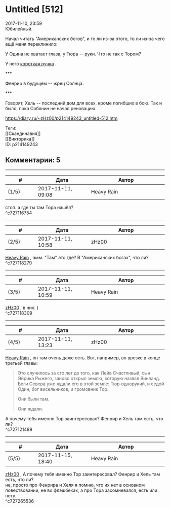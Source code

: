 Untitled [512]
==============

  
2017-11-10, 23:59  
 Юбилейный.   
   
 Начал читать "Американских богов", и то ли из-за этого, то ли из-за чего ещё меня переклинило:   
   
 У Одина не хватает глаза, у Тюра -- руки. Что не так с Тором?   
   
 У него  [короткая ручка](https://ru.wikipedia.org/wiki/%D0%9C%D1%8C%D1%91%D0%BB%D1%8C%D0%BD%D0%B8%D1%80)  .   
   
 \*\*\*   
   
 Фенрир в будущем -- жрец Солнца.   
   
 \*\*\*   
   
 Говорят, Хель -- последний дом для всех, кроме погибших в бою. Так и было, пока Собянин не начал реновацию.   
  
<https://diary.ru/~zHz00/p214149243_untitled-512.htm>  
  
Теги:  
[[Скандинавия]]  
[[Викторика]]  
ID: p214149243  


Комментарии: 5
--------------

  


---



|         #         |              Дата              |                     Автор                     |           ID           |
| --- | --- | --- | --- |
| (1/5) | 2017-11-11, 09:08 | Heavy Rain | c727116754 |

  
 стоп. а где ты там Тора нашёл?   
 ^c727116754

---



|         #         |              Дата              |                     Автор                     |           ID           |
| --- | --- | --- | --- |
| (2/5) | 2017-11-11, 10:58 | zHz00 | c727118279 |

  
  [Heavy Rain](http://kogacz.diary.ru "dear j ournal")  , эмм. "Там" это где? В "Американских богах", что ли?   
 ^c727118279

---



|         #         |              Дата              |                     Автор                     |           ID           |
| --- | --- | --- | --- |
| (3/5) | 2017-11-11, 10:59 | Heavy Rain | c727118309 |

  
  [zHz00](https://zHz00.diary.ru "Untitled")  , в них. )   
 ^c727118309

---



|         #         |              Дата              |                     Автор                     |           ID           |
| --- | --- | --- | --- |
| (4/5) | 2017-11-11, 13:23 | zHz00 | c727121489 |

  
  [Heavy Rain](http://kogacz.diary.ru "dear j ournal")  , он там очень даже есть. Вот, например, во врезке в конце третьей главы:   
   
 
>  Это случилось за сто лет до того, как Лейв Счастливый, сын Эйрика Рыжего, заново открыл землю, которую назвал Винланд. Боги Севера уже ждали его в этой земле: Тюр‑однорукий, и седой Один, бог висельников, и громовник Тор.   
>    
>  Они были там.   
>    
>  Они ждали. 

   
   
 А почему тебя именно Тор заинтересовал? Фенрир и Хель там есть, что ли?   
 ^c727121489

---



|         #         |              Дата              |                     Автор                     |           ID           |
| --- | --- | --- | --- |
| (5/5) | 2017-11-15, 18:40 | Heavy Rain | c727265536 |

  
  [zHz00](https://zHz00.diary.ru "Untitled")  ,  А почему тебя именно Тор заинтересовал? Фенрир и Хель там есть, что ли?    
 не, просто про Фенрира и Хеля я помню, что их нет в основном повествовании, не во флэшбеках, а про Тора засомневался, есть или нету.   
 ^c727265536